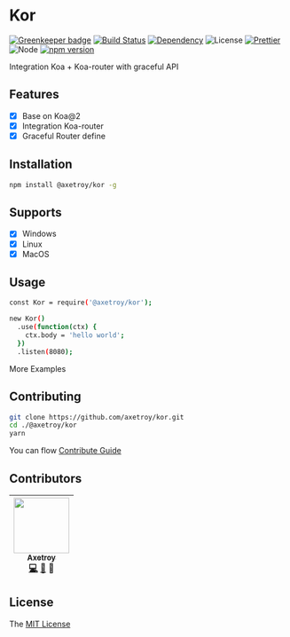 # Kor

[![Greenkeeper badge](https://badges.greenkeeper.io/axetroy/kor.svg)](https://greenkeeper.io/)
[![Build Status](https://travis-ci.org/axetroy/kor.svg?branch=master)](https://travis-ci.org/axetroy/kor)
[![Dependency](https://david-dm.org/@axetroy/kor.svg)](https://david-dm.org/@axetroy/kor)
![License](https://img.shields.io/badge/license-MIT-green.svg)
[![Prettier](https://img.shields.io/badge/Code%20Style-Prettier-green.svg)](https://github.com/prettier/prettier)
![Node](https://img.shields.io/badge/node-%3E=7.6-blue.svg?style=flat-square)
[![npm version](https://badge.fury.io/js/%40axetroy%2Fgpm.svg)](https://badge.fury.io/js/%40axetroy%2Fkor)

Integration Koa + Koa-router with graceful API

## Features

- [x] Base on Koa@2
- [x] Integration Koa-router
- [x] Graceful Router define

## Installation
```bash
npm install @axetroy/kor -g
```

## Supports

- [x] Windows
- [x] Linux
- [x] MacOS

## Usage

```bash
const Kor = require('@axetroy/kor');

new Kor()
  .use(function(ctx) {
    ctx.body = 'hello world';
  })
  .listen(8080);
```

More Examples

## Contributing

```bash
git clone https://github.com/axetroy/kor.git
cd ./@axetroy/kor
yarn
```

You can flow [Contribute Guide](https://github.com/axetroy/@axetroy/kor/blob/master/contributing.md)

## Contributors

<!-- ALL-CONTRIBUTORS-LIST:START - Do not remove or modify this section -->
| [<img src="https://avatars1.githubusercontent.com/u/9758711?v=3" width="100px;"/><br /><sub>Axetroy</sub>](http://axetroy.github.io)<br />[💻](https://github.com/axetroyanti-redirect/anti-redirect/commits?author=axetroy) [🐛](https://github.com/axetroyanti-redirect/anti-redirect/issues?q=author%3Aaxetroy) 🎨 |
| :---: |
<!-- ALL-CONTRIBUTORS-LIST:END -->

## License

The [MIT License](https://github.com/axetroy/@axetroy/kor/blob/master/LICENSE)

